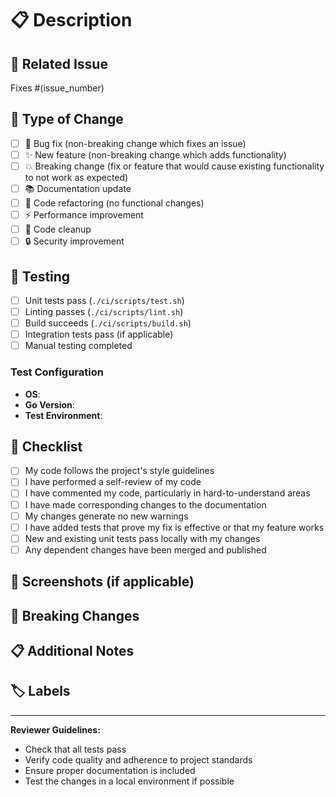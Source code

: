 # 📋 Description

<!-- Provide a brief description of the changes in this PR -->

## 🔗 Related Issue

<!-- Link to the issue this PR addresses -->
Fixes #(issue_number)

## 🧪 Type of Change

<!-- Mark the relevant option(s) with an "x" -->

- [ ] 🐛 Bug fix (non-breaking change which fixes an issue)
- [ ] ✨ New feature (non-breaking change which adds functionality)
- [ ] 💥 Breaking change (fix or feature that would cause existing functionality to not work as expected)
- [ ] 📚 Documentation update
- [ ] 🔧 Code refactoring (no functional changes)
- [ ] ⚡ Performance improvement
- [ ] 🧹 Code cleanup
- [ ] 🔒 Security improvement

## 🧪 Testing

<!-- Describe the tests you ran to verify your changes -->

- [ ] Unit tests pass (`./ci/scripts/test.sh`)
- [ ] Linting passes (`./ci/scripts/lint.sh`)
- [ ] Build succeeds (`./ci/scripts/build.sh`)
- [ ] Integration tests pass (if applicable)
- [ ] Manual testing completed

### Test Configuration

<!-- Describe your test configuration -->

- **OS**:
- **Go Version**:
- **Test Environment**:

## 📝 Checklist

<!-- Mark completed items with an "x" -->

- [ ] My code follows the project's style guidelines
- [ ] I have performed a self-review of my code
- [ ] I have commented my code, particularly in hard-to-understand areas
- [ ] I have made corresponding changes to the documentation
- [ ] My changes generate no new warnings
- [ ] I have added tests that prove my fix is effective or that my feature works
- [ ] New and existing unit tests pass locally with my changes
- [ ] Any dependent changes have been merged and published

## 📸 Screenshots (if applicable)

<!-- Add screenshots to help explain your changes -->

## 🔄 Breaking Changes

<!-- If this is a breaking change, describe what users need to do to migrate -->

## 📋 Additional Notes

<!-- Add any additional notes, concerns, or context for reviewers -->

## 🏷️ Labels

<!-- Suggested labels for this PR -->
<!-- Remove this section before submitting - maintainers will add labels -->

---

**Reviewer Guidelines:**

- Check that all tests pass
- Verify code quality and adherence to project standards
- Ensure proper documentation is included
- Test the changes in a local environment if possible
